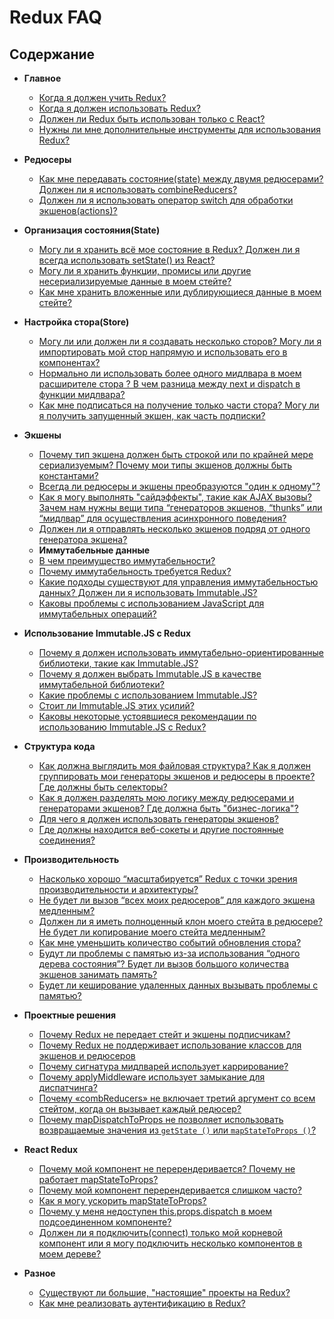 # Redux FAQ

## Содержание

- **Главное**
  - [Когда я должен учить Redux?](/docs/faq/General.md#when-should-i-learn-redux)
  - [Когда я должен использовать Redux?](/docs/faq/General.md#general-when-to-use)
  - [Должен ли Redux быть использован только с React?](/docs/faq/General.md#general-only-react)
  - [Нужны ли мне дополнительные инструменты для использования Redux?](/docs/faq/General.md#general-build-tools)
- **Редюсеры**
  - [Как мне передавать состояние(state) между двумя редюсерами? Должен ли я использовать combineReducers?](/docs/faq/Reducers.md#reducers-share-state)
  - [Должен ли я использовать оператор switch для обработки экшенов(actions)?](/docs/faq/Reducers.md#reducers-use-switch)
- **Организация состояния(State)**
  - [Могу ли я хранить всё мое состояние в Redux? Должен ли я всегда использовать setState() из React?](/docs/faq/OrganizingState.md#organizing-state-only-redux-state)
  - [Могу ли я хранить функции, промисы или другие несериализируемые данные в моем стейте?](/docs/faq/OrganizingState.md#organizing-state-non-serializable)
  - [Как мне хранить вложенные или дублирующиеся данные в моем стейте?](/docs/faq/OrganizingState.md#organizing-state-nested-data)
- **Настройка стора(Store)**
  - [Могу ли или должен ли я создавать несколько сторов? Могу ли я импортировать мой стор напрямую и использовать его в компонентах?](/docs/faq/StoreSetup.md#store-setup-multiple-stores)
  - [Нормально ли использовать более одного мидлвара в моем расширителе стора ? В чем разница между next и dispatch в функции мидлвара?](/docs/faq/StoreSetup.md#store-setup-middleware-chains)
  - [Как мне подписаться на получение только части стора? Могу ли я получить запущенный экшен, как часть подписки?](/docs/faq/StoreSetup.md#store-setup-subscriptions)
- **Экшены**
  - [Почему тип экшена должен быть строкой или по крайней мере сериализуемым? Почему мои типы экшенов должны быть константами?](/docs/faq/Actions.md#actions-string-constants)
  - [Всегда ли редюсеры и экшены преобразуются "один к одному"?](/docs/faq/Actions.md#actions-reducer-mappings)
  - [Как я могу выполнять "сайдэффекты", такие как AJAX вызовы? Зачем нам нужны вещи типа “генераторов экшенов, “thunks” или “мидлвар” для осуществления асинхронного поведения?](/docs/faq/Actions.md#actions-side-effects)
  - [Должен ли я отправлять несколько экшенов подряд от одного генератора экшена?](/docs/faq/Actions.md#actions-multiple-actions)
  - **Иммутабельные данные**
  - [В чем преимущество иммутабельности?](/docs/faq/ImmutableData.md#what-are-the-benefits-of-immutability)
  - [Почему иммутабельность требуется Redux?](/docs/faq/ImmutableData.md#why-is-immutability-required-by-redux)
  - [Какие подходы существуют для управления иммутабельностью данных? Должен ли я использовать Immutable.JS?](/docs/faq/ImmutableData.md#what-approaches-are-there-for-handling-data-immutability-do-i-have-to-use-immutable-js)
  - [Каковы проблемы с использованием JavaScript для иммутабельных операций?](/docs/faq/ImmutableData.md#what-are-the-issues-with-using-plain-javascript-for-immutable-operations)
- **Использование Immutable.JS с Redux**

  - [Почему я должен использовать иммутабельно-ориентированные библиотеки, такие как Immutable.JS?](/docs/recipes/UsingImmutableJS.md#why-should-i-use-an-immutable-focused-library-such-as-immutable-js)
  - [Почему я должен выбрать Immutable.JS в качестве иммутабельной библиотеки?](/docs/recipes/UsingImmutableJS.md#why-should-i-choose-immutable-js-as-an-immutable-library)
  - [Какие проблемы с использованием Immutable.JS?](/docs/recipes/UsingImmutableJS.md#what-are-the-issues-with-using-immutable-js)
  - [Стоит ли Immutable.JS этих усилий?](/docs/recipes/UsingImmutableJS.md#is-using-immutable-js-worth-the-effort)
  - [Каковы некоторые устоявшиеся рекомендации по использованию Immutable.JS с Redux?](/docs/recipes/UsingImmutableJS.md#what-are-some-opinionated-best-practices-for-using-immutable-js-with-redux)

- **Структура кода**
  - [Как должна выглядить моя файловая структура? Как я должен группировать мои генераторы экшенов и редюсеры в проекте? Где должны быть селекторы?](/docs/faq/CodeStructure.md#structure-file-structure)
  - [Как я должен разделять мою логику между редюсерами и генераторами экшенов? Где должна быть "бизнес-логика"?](/docs/faq/CodeStructure.md#structure-business-logic)
  - [Для чего я должен использовать генераторы экшенов?](/docs/faq/CodeStructure.md#why-should-i-use-action-creators)
  - [Где должны находится веб-сокеты и другие постоянные соединения?](/docs/faq/CodeStructure.md#where-should-websockets-and-other-persistent-connections-live)
- **Производительность**
  - [Насколько хорошо “масштабируется” Redux с точки зрения производительности и архитектуры?](/docs/faq/Performance.md#performance-scaling)
  - [Не будет ли вызов “всех моих редюсеров” для каждого экшена медленным?](/docs/faq/Performance.md#performance-all-reducers)
  - [Должен ли я иметь полноценный клон моего стейта в редюсере? Не будет ли копирование моего стейта медленным?](/docs/faq/Performance.md#performance-clone-state)
  - [Как мне уменьшить количество событий обновления стора?](/docs/faq/Performance.md#performance-update-events)
  - [Будут ли проблемы с памятью из-за использования “одного дерева состояния”? Будет ли вызов большого количества экшенов занимать память?](/docs/faq/Performance.md#performance-state-memory)
  - [Будет ли кеширование удаленных данных вызывать проблемы с памятью?](/docs/faq/Performance.md#will-caching-remote-data-cause-memory-problems)
- **Проектные решения**
  - [Почему Redux не передает стейт и экшены подписчикам?](/docs/faq/DesignDecisions.md#why-doesnt-redux-pass-the-state-and-action-to-subscribers)
  - [Почему Redux не поддерживает использование классов для экшенов и редюсеров](/docs/faq/DesignDecisions.md#why-doesnt-redux-support-using-classes-for-actions-and-reducers)
  - [Почему сигнатура мидлварей использует каррирование?](/docs/faq/DesignDecisions.md#why-does-the-middleware-signature-use-currying)
  - [Почему applyMiddleware использует замыкание для диспатчинга?](/docs/faq/DesignDecisions.md#why-does-applymiddleware-use-a-closure-for-dispatch)
  - [Почему «combReducers» не включает третий аргумент со всем стейтом, когда он вызывает каждый редюсер?](/docs/faq/DesignDecisions.md#why-doesnt-combinereducers-include-a-third-argument-with-the-entire-state-when-it-calls-each-reducer)
  - [Почему mapDispatchToProps не позволяет использовать возвращаемые значения из `getState ()` или `mapStateToProps ()`?](/docs/faq/DesignDecisions.md#why-doesnt-mapdispatchtoprops-allow-use-of-return-values-from-getstate-or-mapstatetoprops)
- **React Redux**
  - [Почему мой компонент не перерендеривается? Почему не работает mapStateToProps?](/docs/faq/ReactRedux.md#react-not-rerendering)
  - [Почему мой компонент перерендеривается слишком часто?](/docs/faq/ReactRedux.md#react-rendering-too-often)
  - [Как я могу ускорить mapStateToProps?](/docs/faq/ReactRedux.md#react-mapstate-speed)
  - [Почему у меня недоступен this.props.dispatch в моем подсоединенном компоненте?](/docs/faq/ReactRedux.md#react-props-dispatch)
  - [Должен ли я подключить(connect) только мой корневой компонент или я могу подключить несколько компонентов в моем дереве?](/docs/faq/ReactRedux.md#react-multiple-components)
- **Разное**
  - [Существуют ли большие, "настоящие" проекты на Redux?](/docs/faq/Miscellaneous.md#miscellaneous-real-projects)
  - [Как мне реализовать аутентификацию в Redux?](/docs/faq/Miscellaneous.md#miscellaneous-authentication)
